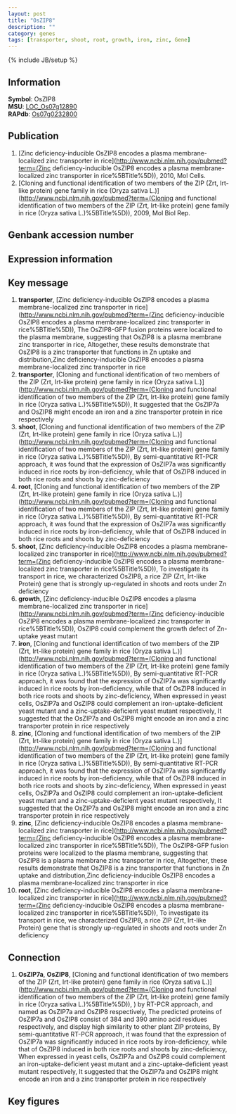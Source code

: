 ```yaml
---
layout: post
title: "OsZIP8"
description: ""
category: genes
tags: [transporter, shoot, root, growth, iron, zinc, Gene]
---
```

{% include JB/setup %}

## Information
__Symbol__: OsZIP8  
__MSU__: [LOC_Os07g12890](http://rice.plantbiology.msu.edu/cgi-bin/ORF_infopage.cgi?orf=LOC_Os07g12890)  
__RAPdb__: [Os07g0232800](http://rapdb.dna.affrc.go.jp/viewer/gbrowse_details/irgsp1?name=Os07g0232800)  

## Publication
1. [Zinc deficiency-inducible OsZIP8 encodes a plasma membrane-localized zinc transporter in rice](http://www.ncbi.nlm.nih.gov/pubmed?term=(Zinc deficiency-inducible OsZIP8 encodes a plasma membrane-localized zinc transporter in rice%5BTitle%5D)), 2010, Mol Cells.
2. [Cloning and functional identification of two members of the ZIP (Zrt, Irt-like protein) gene family in rice (Oryza sativa L.)](http://www.ncbi.nlm.nih.gov/pubmed?term=(Cloning and functional identification of two members of the ZIP (Zrt, Irt-like protein) gene family in rice (Oryza sativa L.)%5BTitle%5D)), 2009, Mol Biol Rep.

## Genbank accession number

## Expression information

## Key message
1. __transporter__, [Zinc deficiency-inducible OsZIP8 encodes a plasma membrane-localized zinc transporter in rice](http://www.ncbi.nlm.nih.gov/pubmed?term=(Zinc deficiency-inducible OsZIP8 encodes a plasma membrane-localized zinc transporter in rice%5BTitle%5D)),  The OsZIP8-GFP fusion proteins were localized to the plasma membrane, suggesting that OsZIP8 is a plasma membrane zinc transporter in rice, Altogether, these results demonstrate that OsZIP8 is a zinc transporter that functions in Zn uptake and distribution,Zinc deficiency-inducible OsZIP8 encodes a plasma membrane-localized zinc transporter in rice
2. __transporter__, [Cloning and functional identification of two members of the ZIP (Zrt, Irt-like protein) gene family in rice (Oryza sativa L.)](http://www.ncbi.nlm.nih.gov/pubmed?term=(Cloning and functional identification of two members of the ZIP (Zrt, Irt-like protein) gene family in rice (Oryza sativa L.)%5BTitle%5D)),  It suggested that the OsZIP7a and OsZIP8 might encode an iron and a zinc transporter protein in rice respectively
3. __shoot__, [Cloning and functional identification of two members of the ZIP (Zrt, Irt-like protein) gene family in rice (Oryza sativa L.)](http://www.ncbi.nlm.nih.gov/pubmed?term=(Cloning and functional identification of two members of the ZIP (Zrt, Irt-like protein) gene family in rice (Oryza sativa L.)%5BTitle%5D)),  By semi-quantitative RT-PCR approach, it was found that the expression of OsZIP7a was significantly induced in rice roots by iron-deficiency, while that of OsZIP8 induced in both rice roots and shoots by zinc-deficiency
4. __root__, [Cloning and functional identification of two members of the ZIP (Zrt, Irt-like protein) gene family in rice (Oryza sativa L.)](http://www.ncbi.nlm.nih.gov/pubmed?term=(Cloning and functional identification of two members of the ZIP (Zrt, Irt-like protein) gene family in rice (Oryza sativa L.)%5BTitle%5D)),  By semi-quantitative RT-PCR approach, it was found that the expression of OsZIP7a was significantly induced in rice roots by iron-deficiency, while that of OsZIP8 induced in both rice roots and shoots by zinc-deficiency
5. __shoot__, [Zinc deficiency-inducible OsZIP8 encodes a plasma membrane-localized zinc transporter in rice](http://www.ncbi.nlm.nih.gov/pubmed?term=(Zinc deficiency-inducible OsZIP8 encodes a plasma membrane-localized zinc transporter in rice%5BTitle%5D)),  To investigate its transport in rice, we characterized OsZIP8, a rice ZIP (Zrt, Irt-like Protein) gene that is strongly up-regulated in shoots and roots under Zn deficiency
6. __growth__, [Zinc deficiency-inducible OsZIP8 encodes a plasma membrane-localized zinc transporter in rice](http://www.ncbi.nlm.nih.gov/pubmed?term=(Zinc deficiency-inducible OsZIP8 encodes a plasma membrane-localized zinc transporter in rice%5BTitle%5D)),  OsZIP8 could complement the growth defect of Zn-uptake yeast mutant
7. __iron__, [Cloning and functional identification of two members of the ZIP (Zrt, Irt-like protein) gene family in rice (Oryza sativa L.)](http://www.ncbi.nlm.nih.gov/pubmed?term=(Cloning and functional identification of two members of the ZIP (Zrt, Irt-like protein) gene family in rice (Oryza sativa L.)%5BTitle%5D)),  By semi-quantitative RT-PCR approach, it was found that the expression of OsZIP7a was significantly induced in rice roots by iron-deficiency, while that of OsZIP8 induced in both rice roots and shoots by zinc-deficiency, When expressed in yeast cells, OsZIP7a and OsZIP8 could complement an iron-uptake-deficient yeast mutant and a zinc-uptake-deficient yeast mutant respectively, It suggested that the OsZIP7a and OsZIP8 might encode an iron and a zinc transporter protein in rice respectively
8. __zinc__, [Cloning and functional identification of two members of the ZIP (Zrt, Irt-like protein) gene family in rice (Oryza sativa L.)](http://www.ncbi.nlm.nih.gov/pubmed?term=(Cloning and functional identification of two members of the ZIP (Zrt, Irt-like protein) gene family in rice (Oryza sativa L.)%5BTitle%5D)),  By semi-quantitative RT-PCR approach, it was found that the expression of OsZIP7a was significantly induced in rice roots by iron-deficiency, while that of OsZIP8 induced in both rice roots and shoots by zinc-deficiency, When expressed in yeast cells, OsZIP7a and OsZIP8 could complement an iron-uptake-deficient yeast mutant and a zinc-uptake-deficient yeast mutant respectively, It suggested that the OsZIP7a and OsZIP8 might encode an iron and a zinc transporter protein in rice respectively
9. __zinc__, [Zinc deficiency-inducible OsZIP8 encodes a plasma membrane-localized zinc transporter in rice](http://www.ncbi.nlm.nih.gov/pubmed?term=(Zinc deficiency-inducible OsZIP8 encodes a plasma membrane-localized zinc transporter in rice%5BTitle%5D)),  The OsZIP8-GFP fusion proteins were localized to the plasma membrane, suggesting that OsZIP8 is a plasma membrane zinc transporter in rice, Altogether, these results demonstrate that OsZIP8 is a zinc transporter that functions in Zn uptake and distribution,Zinc deficiency-inducible OsZIP8 encodes a plasma membrane-localized zinc transporter in rice
10. __root__, [Zinc deficiency-inducible OsZIP8 encodes a plasma membrane-localized zinc transporter in rice](http://www.ncbi.nlm.nih.gov/pubmed?term=(Zinc deficiency-inducible OsZIP8 encodes a plasma membrane-localized zinc transporter in rice%5BTitle%5D)),  To investigate its transport in rice, we characterized OsZIP8, a rice ZIP (Zrt, Irt-like Protein) gene that is strongly up-regulated in shoots and roots under Zn deficiency

## Connection
1. __OsZIP7a__, __OsZIP8__, [Cloning and functional identification of two members of the ZIP (Zrt, Irt-like protein) gene family in rice (Oryza sativa L.)](http://www.ncbi.nlm.nih.gov/pubmed?term=(Cloning and functional identification of two members of the ZIP (Zrt, Irt-like protein) gene family in rice (Oryza sativa L.)%5BTitle%5D)), ) by RT-PCR approach, and named as OsZIP7a and OsZIP8 respectively, The predicted proteins of OsZIP7a and OsZIP8 consist of 384 and 390 amino acid residues respectively, and display high similarity to other plant ZIP proteins, By semi-quantitative RT-PCR approach, it was found that the expression of OsZIP7a was significantly induced in rice roots by iron-deficiency, while that of OsZIP8 induced in both rice roots and shoots by zinc-deficiency, When expressed in yeast cells, OsZIP7a and OsZIP8 could complement an iron-uptake-deficient yeast mutant and a zinc-uptake-deficient yeast mutant respectively, It suggested that the OsZIP7a and OsZIP8 might encode an iron and a zinc transporter protein in rice respectively

## Key figures


